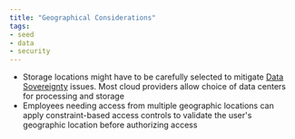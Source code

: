 ```yaml
---
title: "Geographical Considerations"
tags:
- seed
- data
- security
---
```


- Storage locations might have to be carefully selected to mitigate [Data Sovereignty](Data%20Sovereignty.md) issues. Most cloud providers allow choice of data centers for processing and storage
- Employees needing access from multiple geographic locations can apply constraint-based access controls to validate the user's geographic location before authorizing access